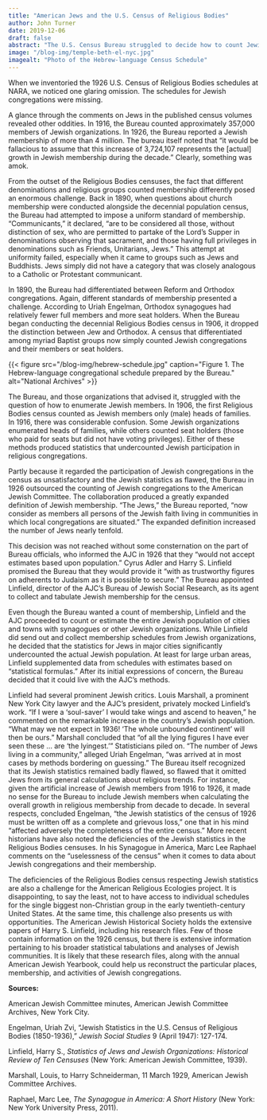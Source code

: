 ```yaml
---
title: "American Jews and the U.S. Census of Religious Bodies"
author: John Turner
date: 2019-12-06
draft: false
abstract: "The U.S. Census Bureau struggled to decide how to count Jewish Americans, experimenting with several methods of enumerating synagogue membership. Beginning in 1926, the Bureau outsourced the task to the American Jewish Committee, which reported estimates of the entire Jewish population of places rather than the membership of synagoguges and other Jewish organizations." 
image: "/blog-img/temple-beth-el-nyc.jpg"
imagealt: "Photo of the Hebrew-language Census Schedule"
---
```


When we inventoried the 1926 U.S. Census of Religious Bodies schedules at NARA, we noticed one glaring omission. The schedules for Jewish congregations were missing. 

A glance through the comments on Jews in the published census volumes revealed other oddities. In 1916, the Bureau counted approximately 357,000 members of Jewish organizations. In 1926, the Bureau reported a Jewish membership of more than 4 million. The bureau itself noted that “it would be fallacious to assume that this increase of 3,724,107 represents the [actual] growth in Jewish membership during the decade.” Clearly, something was amok.

From the outset of the Religious Bodies censuses, the fact that different denominations and religious groups counted membership differently posed an enormous challenge. Back in 1890, when questions about church membership were conducted alongside the decennial population census, the Bureau had attempted to impose a uniform standard of membership. “Communicants,” it declared, “are to be considered all those, without distinction of sex, who are permitted to partake of the Lord’s Supper in denominations observing that sacrament, and those having full privileges in denominations such as Friends, Unitarians, Jews.” This attempt at uniformity failed, especially when it came to groups such as Jews and Buddhists. Jews simply did not have a category that was closely analogous to a Catholic or Protestant communicant. 

In 1890, the Bureau had differentiated between Reform and Orthodox congregations. Again, different standards of membership presented a challenge. According to Uriah Engelman, Orthodox synagogues had relatively fewer full members and more seat holders. When the Bureau began conducting the decennial Religious Bodies census in 1906, it dropped the distinction between Jew and Orthodox.  A census that differentiated among myriad Baptist groups now simply counted Jewish congregations and their members or seat holders. 

{{< figure src="/blog-img/hebrew-schedule.jpg" caption="Figure 1. The Hebrew-language congregational schedule prepared by the Bureau." alt="National Archives" >}}

The Bureau, and those organizations that advised it, struggled with the question of how to enumerate Jewish members. In 1906, the first Religious Bodies census counted as Jewish members only (male) heads of families. In 1916, there was considerable confusion. Some Jewish organizations enumerated heads of families, while others counted seat holders (those who paid for seats but did not have voting privileges). Either of these methods produced statistics that undercounted Jewish participation in religious congregations.

Partly because it regarded the participation of Jewish congregations in the census as unsatisfactory and the Jewish statistics as flawed, the Bureau in 1926 outsourced the counting of Jewish congregations to the American Jewish Committee. The collaboration produced a greatly expanded definition of Jewish membership. “The Jews,” the Bureau reported, “now consider as members all persons of the Jewish faith living in communities in which local congregations are situated.” The expanded definition increased the number of Jews nearly tenfold.

This decision was not reached without some consternation on the part of Bureau officials, who informed the AJC in 1926 that they “would not accept estimates based upon population.” Cyrus Adler and Harry S. Linfield promised the Bureau that they would provide it “with as trustworthy figures on adherents to Judaism as it is possible to secure.” The Bureau appointed Linfield, director of the AJC’s Bureau of Jewish Social Research, as its agent to collect and tabulate Jewish membership for the census. 

Even though the Bureau wanted a count of membership, Linfield and the AJC proceeded to count or estimate the entire Jewish population of cities and towns with synagogues or other Jewish organizations. While Linfield did send out and collect membership schedules from Jewish organizations, he decided that the statistics for Jews in major cities significantly undercounted the actual Jewish population. At least for large urban areas, Linfield supplemented data from schedules with estimates based on “statistical formulas.” After its initial expressions of concern, the Bureau decided that it could live with the AJC’s methods.

Linfield had several prominent Jewish critics. Louis Marshall, a prominent New York City lawyer and the AJC’s president, privately mocked Linfield’s work. “If I were a ‘soul-saver’ I would take wings and ascend to heaven,” he commented on the remarkable increase in the country’s Jewish population. “What may we not expect in 1936! ‘The whole unbounded continent’ will then be ours.” Marshall concluded that “of all the lying figures I have ever seen these … are ‘the lyingest.’” Statisticians piled on. “The number of Jews living in a community,” alleged Uriah Engelman, “was arrived at in most cases by methods bordering on guessing.” The Bureau itself recognized that its Jewish statistics remained badly flawed, so flawed that it omitted Jews from its general calculations about religious trends. For instance, given the artificial increase of Jewish members from 1916 to 1926, it made no sense for the Bureau to include Jewish members when calculating the overall growth in religious membership from decade to decade. In several respects, concluded Engelman, “the Jewish statistics of the census of 1926 must be written off as a complete and grievous loss,” one that in his mind “affected adversely the completeness of the entire census.” More recent historians have also noted the deficiencies of the Jewish statistics in the Religious Bodies censuses. In his Synagogue in America, Marc Lee Raphael comments on the “uselessness of the census” when it comes to data about Jewish congregations and their membership.

The deficiencies of the Religious Bodies census respecting Jewish statistics are also a challenge for the American Religious Ecologies project. It is disappointing, to say the least, not to have access to individual schedules for the single biggest non-Christian group in the early twentieth-century United States. At the same time, this challenge also presents us with opportunities. The American Jewish Historical Society holds the extensive papers of Harry S. Linfield, including his research files. Few of those contain information on the 1926 census, but there is extensive information pertaining to his broader statistical tabulations and analyses of Jewish communities. It is likely that these research files, along with the annual American Jewish Yearbook, could help us reconstruct the particular places, membership, and activities of Jewish congregations. 

**Sources:**

American Jewish Committee minutes, American Jewish Committee Archives, New York City.

Engelman, Uriah Zvi, “Jewish Statistics in the U.S. Census of Religious Bodies (1850-1936),” _Jewish Social Studies_ 9 (April 1947): 127-174.

Linfield, Harry S., _Statistics of Jews and Jewish Organizations: Historical Review of Ten Censuses_ (New York: American Jewish Committee, 1939).

Marshall, Louis, to Harry Schneiderman, 11 March 1929, American Jewish Committee Archives.

Raphael, Marc Lee, _The Synagogue in America: A Short History_ (New York: New York University Press, 2011).
